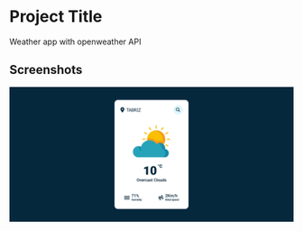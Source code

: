 # Project Title
 Weather app with openweather API 

## Screenshots
![ main Page screenshot](./images/Screenshot1.png)
